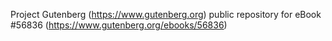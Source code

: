 Project Gutenberg (https://www.gutenberg.org) public repository for
eBook #56836 (https://www.gutenberg.org/ebooks/56836)
